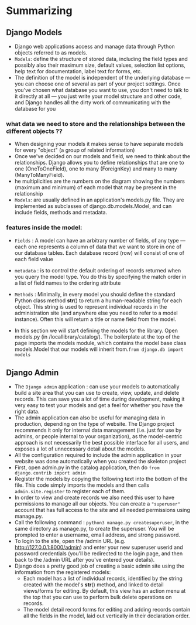 # Summarizing
## Django Models
* Django web applications access and manage data through Python objects referred to as models. 
* `Models`: define the structure of stored data, including the field types and possibly also 
their maximum size, default values, selection list options, help text for documentation, label text for forms, etc. 
* The definition of the model is independent of the underlying database — you can choose one of several as part of your project settings. Once you've chosen 
what database you want to use, you don't need to talk to it directly at all — you just write your model structure and other code, and Django handles all the
dirty work of communicating with the database for you
### what data we need to store and the relationships between the different objects ??
* When designing your models it makes sense to have separate models for every "object" (a group of related information)
* Once we've decided on our models and field, we need to think about the relationships. Django allows you to define 
relationships that are one to one (OneToOneField), one to many (ForeignKey) and many to many (ManyToManyField).
* he multiplicities are the numbers on the diagram showing the numbers (maximum and minimum) of each model that may be present in the relationship
* `Models`: are usually defined in an application's models.py file. They are implemented as subclasses of django.db.models.Model, and can include fields, methods and metadata.
### features inside the model:
  * `Fields` : A model can have an arbitrary number of fields, of any type — each one represents a column of data that we want to store in one of our database tables.
  Each database record (row) will consist of one of each field value
  * `metadata` : is to control the default ordering of records returned when you query the model type. You do this by specifying the match order in a list
  of field names to the ordering attribute
  * `Methods` : Minimally, in every model you should define the standard Python class method __str__() to return a human-readable string for each object. This string is used 
  to represent individual records in the administration site (and anywhere else you need to refer to a model instance). Often this will return a title or name field 
  from the model.

* In this section we will start defining the models for the library. Open models.py (in /locallibrary/catalog/). The boilerplate at the top of the page imports the models
module, which contains the model base class models.Model that our models will inherit from.`from django.db import models`

## Django Admin
* The `Django admin` application : can use your models to automatically build a site area that you can use to create, view, update, and delete records. This can save you
a lot of time during development, making it very easy to test your models and get a feel for whether you have the right data. 
* The admin application can also be useful for managing data in production, depending on the type of website. The Django project recommends it only for internal
data management (i.e. just for use by admins, or people internal to your organization), as the model-centric approach is not necessarily the best possible 
interface for all users, and exposes a lot of unnecessary detail about the models. 
* All the configuration required to include the admin application in your website was done automatically when you created the skeleton project 
* First, open admin.py in the catalog application, then do `from django.contrib import admin`
* Register the models by copying the following text into the bottom of the file. This code simply imports the models and then calls `admin.site.register`
to register each of them.
* In order to view and create records we also need this user to have permissions to manage all our objects.  You can create a `"superuser"` account that has
full access to the site and all needed permissions using manage.py.
* Call the following command : `python3 manage.py createsuperuser`, in the same directory as manage.py, to create the superuser. You will be prompted 
to enter a username, email address, and strong password.
* To login to the site, open the /admin URL (e.g. http://127.0.0.1:8000/admin) and enter your new superuser userid and password credentials
(you'll be redirected to the login page, and then back to the /admin URL after you've entered your details).
* Django does a pretty good job of creating a basic admin site using the information from the registered models:
  * Each model has a list of individual records, identified by the string created with the model's __str__() method, and linked to detail views/forms 
  for editing. By default, this view has an action menu at the top that you can use to perform bulk delete operations on records.
  * The model detail record forms for editing and adding records contain all the fields in the model, laid out vertically in their declaration order.